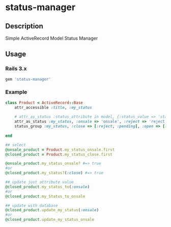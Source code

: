 status-manager
==============

## Description
Simple ActiveRecord Model Status Manager

## Usage

### Rails 3.x

```ruby
gem 'status-manager'
```

### Example 

```ruby
class Product < ActiveRecord::Base
	attr_accessible :title, :my_status
  
  	# attr_as_status :status_attribute in model, {:status_value => 'status_value that is saved in database'}
	attr_as_status :my_status, :onsale => 'onsale', :reject => 'reject', :pending => 'pending', :soldout => 'soldout'
	status_group :my_status, :close => [:reject, :pending], :open => [:onsale, :soldout]
	
end
```

```ruby
## select
@onsale_product = Product.my_status_onsale.first
@closed_product = Product.my_status_close.first

@onsale_product.my_status_onsale? #=> true
#or
@closed_product.my_status?(:close) #=> true

## update just attribute value
@closed_product.my_status_to(:onsale)
#or
@closed_product.my_Status_to_onsale

## update with database
@closed_product.update_my_status(:onsale) 
#or
@closed_product.update_my_status_onsale


